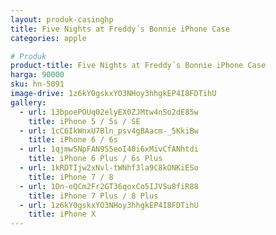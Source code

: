```yaml
---
layout: produk-casinghp
title: Five Nights at Freddy´s Bonnie iPhone Case
categories: apple

# Produk
product-title: Five Nights at Freddy´s Bonnie iPhone Case
harga: 90000
sku: hn-5091
image-drive: 1z6kY0gskxYO3NHoy3hhgkEP4I8FDTihU
gallery:
  - url: 13bpoePOUq02elyEX0ZJMtw4nSo2dE85w
    title: iPhone 5 / 5s / SE
  - url: 1cC6IkWnxU7Bln_psv4gBAacm-_5KkiBw
    title: iPhone 6 / 6s
  - url: 1qjmwSNpFAN9S5eoI40i6xMivCfANhtdi
    title: iPhone 6 Plus / 6s Plus
  - url: 1kRDTIjw2xNvl-tWNhf3la9C8kONKiESo
    title: iPhone 7 / 8
  - url: 1Dn-eQCm2Fr2GT36qoxCo5IJVSu8fiR88
    title: iPhone 7 Plus / 8 Plus
  - url: 1z6kY0gskxYO3NHoy3hhgkEP4I8FDTihU
    title: iPhone X
---
```

